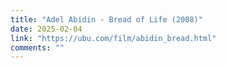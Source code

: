 ```yaml
---
title: "Adel Abidin - Bread of Life (2008)"
date: 2025-02-04
link: "https://ubu.com/film/abidin_bread.html"
comments: ""
---
```


